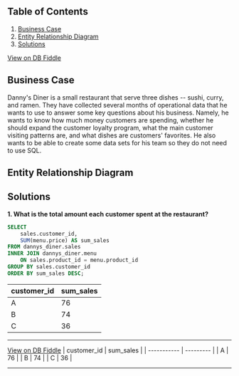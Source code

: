 

## Table of Contents
1. [Business Case](#business-case)
2. [Entity Relationship Diagram](#entity-relationship-diagram)
3. [Solutions](#solutions)

[View on DB Fiddle](https://www.db-fiddle.com/f/2rM8RAnq7h5LLDTzZiRWcd/138)

## Business Case
Danny's Diner is a small restaurant that serve three dishes -- sushi, curry, and ramen. They have collected several months of operational data that he wants to use to answer some key questions about his business. Namely, he wants to know how much money customers are spending, whether he should expand the customer loyalty program, what the main customer visiting patterns are, and what dishes are customers' favorites. He also wants to be able to create some data sets for his team so they do not need to use SQL. 

## Entity Relationship Diagram

## Solutions
**1. What is the total amount each customer spent at the restaurant?**

```sql
SELECT 
    sales.customer_id, 
    SUM(menu.price) AS sum_sales
FROM dannys_diner.sales
INNER JOIN dannys_diner.menu 
    ON sales.product_id = menu.product_id
GROUP BY sales.customer_id
ORDER BY sum_sales DESC;
```

| customer_id | sum_sales |
| ----------- | --------- |
| A           | 76        |
| B           | 74        |
| C           | 36        |

---

[View on DB Fiddle](https://www.db-fiddle.com/f/2rM8RAnq7h5LLDTzZiRWcd/138)
| customer_id | sum_sales |
| ----------- | --------- |
| A           | 76        |
| B           | 74        |
| C           | 36        |

---
